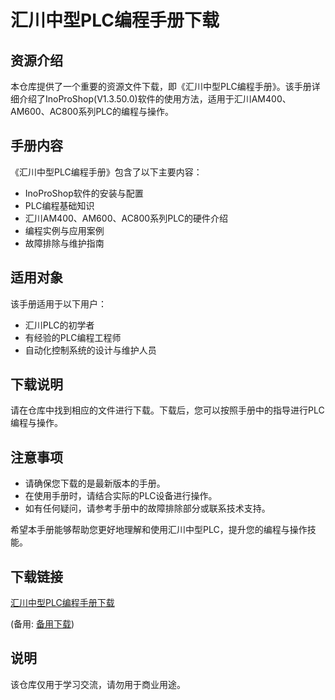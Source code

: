 # 汇川中型PLC编程手册下载

## 资源介绍

本仓库提供了一个重要的资源文件下载，即《汇川中型PLC编程手册》。该手册详细介绍了InoProShop(V1.3.50.0)软件的使用方法，适用于汇川AM400、AM600、AC800系列PLC的编程与操作。

## 手册内容

《汇川中型PLC编程手册》包含了以下主要内容：

- InoProShop软件的安装与配置
- PLC编程基础知识
- 汇川AM400、AM600、AC800系列PLC的硬件介绍
- 编程实例与应用案例
- 故障排除与维护指南

## 适用对象

该手册适用于以下用户：

- 汇川PLC的初学者
- 有经验的PLC编程工程师
- 自动化控制系统的设计与维护人员

## 下载说明

请在仓库中找到相应的文件进行下载。下载后，您可以按照手册中的指导进行PLC编程与操作。

## 注意事项

- 请确保您下载的是最新版本的手册。
- 在使用手册时，请结合实际的PLC设备进行操作。
- 如有任何疑问，请参考手册中的故障排除部分或联系技术支持。

希望本手册能够帮助您更好地理解和使用汇川中型PLC，提升您的编程与操作技能。

## 下载链接
[汇川中型PLC编程手册下载](https://pan.quark.cn/s/b181584bcd01) 

(备用: [备用下载](https://pan.baidu.com/s/149-QE4qmZqPIW--OyZIV8g?pwd=1234))

## 说明

该仓库仅用于学习交流，请勿用于商业用途。
